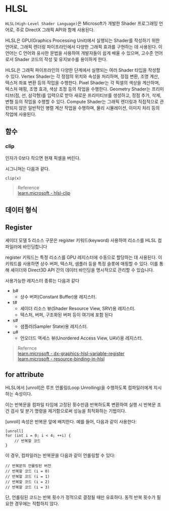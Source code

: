 # HLSL
`HLSL(High-Level Shader Language)`은 Microsoft가 개발한 Shader 프로그래밍 언어로, 주로 DirectX 그래픽 API와 함께 사용된다. 

HLSL은 GPU(Graphics Processing Unit)에서 실행되는 Shader를 작성하기 위한 언어로, 그래픽 렌더링 파이프라인에서 다양한 그래픽 효과를 구현하는 데 사용된다. 이 언어는 C 언어와 유사한 문법을 사용하여 개발자들이 쉽게 배울 수 있으며, 고수준 언어로서 Shader 코드의 작성 및 유지보수를 용이하게 한다.

HLSL은 그래픽 파이프라인의 다양한 단계에서 실행되는 여러 Shader 타입을 작성할 수 있다. Vertex Shader는 각 정점의 위치와 속성을 처리하며, 정점 변환, 조명 계산, 텍스처 좌표 변환 등의 작업을 수행한다. Pixel Shader는 각 픽셀의 색상을 계산하며, 텍스처 매핑, 조명 효과, 색상 조정 등의 작업을 수행한다. Geometry Shader는 프리미티브(점, 선, 삼각형)를 입력으로 받아 새로운 프리미티브를 생성하고, 정점 추가, 삭제, 변형 등의 작업을 수행할 수 있다. Compute Shader는 그래픽 렌더링과 직접적으로 관련되지 않은 일반적인 병렬 계산 작업을 수행하며, 물리 시뮬레이션, 이미지 처리 등의 작업에 사용된다.

## 함수

### clip
인자가 0보다 작으면 현재 픽셀을 버린다.

시그니쳐는 다음과 같다.
```
clip(x)
```

> Reference  
> [learn.microsoft - hlsl-clip](https://learn.microsoft.com/ko-kr/windows/win32/direct3dhlsl/dx-graphics-hlsl-clip)  

## 데이터 형식


 

## Register
셰이더 모델 5 리소스 구문은 register 키워드(keyword) 사용하여 리소스를 HLSL 컴파일러에 바인딩합니다

register 키워드는 특정 리소스를 GPU 레지스터에 수동으로 할당하는 데 사용된다. 이 키워드를 사용하면 상수 버퍼, 텍스처, 샘플러 등을 특정 슬롯에 매핑할 수 있다. 이를 통해 셰이더와 Direct3D API 간의 데이터 바인딩을 명시적으로 관리할 수 있습니다.

사용가능한 레지스터 종류는 다음과 같다
* b#
  * 상수 버퍼(Constant Buffer)용 레지스터.
* t#
  * 셰이더 리소스 뷰(Shader Resource View, SRV)용 레지스터. 
  * 텍스처, 버퍼, 구조화된 버퍼 등이 여기에 포함 된다
* s#
  * 샘플러(Sampler State)용 레지스터.
* u#
  * 언오더드 액세스 뷰(Unordered Access View, UAV)용 레지스터.

> Refernce  
> [learn.microsoft - dx-graphics-hlsl-variable-register](https://learn.microsoft.com/en-us/windows/win32/direct3dhlsl/dx-graphics-hlsl-variable-register)  
> [learn.microsoft - resource-binding-in-hlsl](https://learn.microsoft.com/en-us/windows/win32/direct3d12/resource-binding-in-hlsl)  

## for attribute
HLSL에서 [unroll]은 루프 언롤링(Loop Unrolling)을 수행하도록 컴파일러에게 지시하는 속성이다. 

이는 반복문을 컴파일 타임에 고정된 횟수만큼 반복하도록 변환하여 실행 시 반복문 조건 검사 및 분기 명령을 제거함으로써 성능을 최적화하는 기법이다.

[unroll] 속성은 반복문 앞에 배치한다. 예를 들어, 다음과 같이 사용한다:
```
[unroll]
for (int i = 0; i < 4; ++i) {
    // 반복할 코드
}
```

이 경우, 컴파일러는 반복문을 다음과 같이 언롤링할 수 있다:
```
// 반복문의 언롤링된 버전
// 반복할 코드 (i = 0)
// 반복할 코드 (i = 1)
// 반복할 코드 (i = 2)
// 반복할 코드 (i = 3)
```

단, 언롤링된 코드는 반복 횟수가 정적으로 결정될 때만 유효하다. 동적 반복 횟수가 필요한 경우에는 적합하지 않다.

